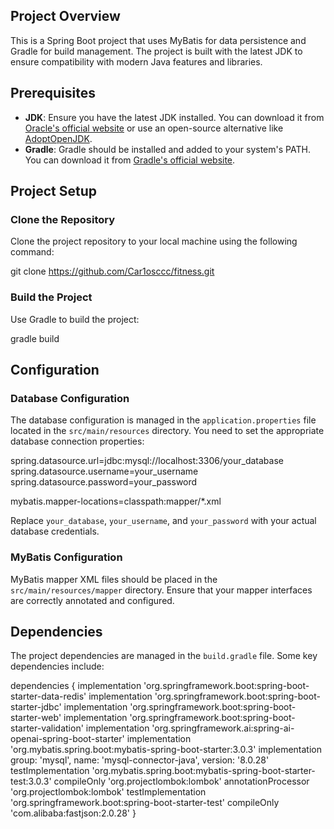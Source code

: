 ## Project Overview
This is a Spring Boot project that uses MyBatis for data persistence and Gradle for build management. The project is built with the latest JDK to ensure compatibility with modern Java features and libraries.

## Prerequisites
- **JDK**: Ensure you have the latest JDK installed. You can download it from [Oracle's official website](https://www.oracle.com/java/technologies/javase/jdk17-archive-downloads.html) or use an open-source alternative like [AdoptOpenJDK](https://adoptopenjdk.net/).
- **Gradle**: Gradle should be installed and added to your system's PATH. You can download it from [Gradle's official website](https://gradle.org/install/).

## Project Setup

### Clone the Repository
Clone the project repository to your local machine using the following command:

git clone https://github.com/Car1osccc/fitness.git

### Build the Project
Use Gradle to build the project:

gradle build

## Configuration

### Database Configuration
The database configuration is managed in the `application.properties` file located in the `src/main/resources` directory. You need to set the appropriate database connection properties:

spring.datasource.url=jdbc:mysql://localhost:3306/your_database
spring.datasource.username=your_username
spring.datasource.password=your_password

mybatis.mapper-locations=classpath:mapper/*.xml

Replace `your_database`, `your_username`, and `your_password` with your actual database credentials.

### MyBatis Configuration
MyBatis mapper XML files should be placed in the `src/main/resources/mapper` directory. Ensure that your mapper interfaces are correctly annotated and configured.

## Dependencies
The project dependencies are managed in the `build.gradle` file. Some key dependencies include:

dependencies {
    implementation 'org.springframework.boot:spring-boot-starter-data-redis'
    implementation 'org.springframework.boot:spring-boot-starter-jdbc'
    implementation 'org.springframework.boot:spring-boot-starter-web'
    implementation 'org.springframework.boot:spring-boot-starter-validation'
    implementation 'org.springframework.ai:spring-ai-openai-spring-boot-starter'
    implementation 'org.mybatis.spring.boot:mybatis-spring-boot-starter:3.0.3'
    implementation group: 'mysql', name: 'mysql-connector-java', version: '8.0.28'
    testImplementation 'org.mybatis.spring.boot:mybatis-spring-boot-starter-test:3.0.3'
    compileOnly 'org.projectlombok:lombok'
    annotationProcessor 'org.projectlombok:lombok'
    testImplementation 'org.springframework.boot:spring-boot-starter-test'
    compileOnly 'com.alibaba:fastjson:2.0.28'
}
